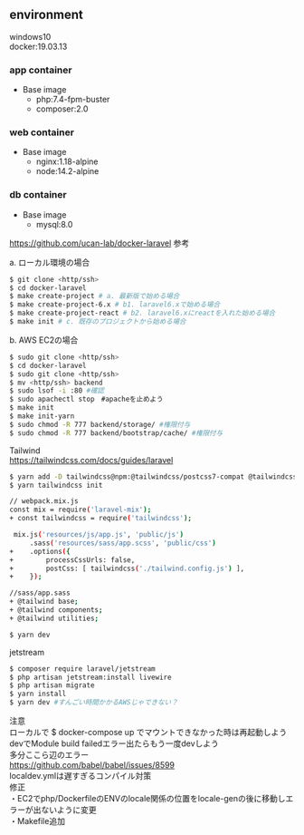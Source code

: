## environment  
windows10  
docker:19.03.13  
### app container  
- Base image  
  - php:7.4-fpm-buster  
  - composer:2.0  
### web container  
- Base image  
  - nginx:1.18-alpine  
  - node:14.2-alpine  
### db container  
- Base image  
  - mysql:8.0  
  
https://github.com/ucan-lab/docker-laravel 参考  


a. ローカル環境の場合
```bash
$ git clone <http/ssh>
$ cd docker-laravel
$ make create-project # a. 最新版で始める場合
$ make create-project-6.x # b1. laravel6.xで始める場合
$ make create-project-react # b2. laravel6.xにreactを入れた始める場合
$ make init # c. 既存のプロジェクトから始める場合
```
b. AWS EC2の場合
```bash
$ sudo git clone <http/ssh>
$ cd docker-laravel
$ sudo git clone <http/ssh>
$ mv <http/ssh> backend
$ sudo lsof -i :80 #確認
$ sudo apachectl stop　#apacheを止めよう
$ make init
$ make init-yarn
$ sudo chmod -R 777 backend/storage/ #権限付与
$ sudo chmod -R 777 backend/bootstrap/cache/ #権限付与
```
Tailwind  
https://tailwindcss.com/docs/guides/laravel
```bash
$ yarn add -D tailwindcss@npm:@tailwindcss/postcss7-compat @tailwindcss/postcss7-compat postcss@^7 autoprefixer@^9
$ yarn tailwindcss init

// webpack.mix.js
const mix = require('laravel-mix');
+ const tailwindcss = require('tailwindcss');

 mix.js('resources/js/app.js', 'public/js')
     .sass('resources/sass/app.scss', 'public/css')
+    .options({
+        processCssUrls: false,
+        postCss: [ tailwindcss('./tailwind.config.js') ],
+    });

//sass/app.sass
+ @tailwind base;
+ @tailwind components;
+ @tailwind utilities;

$ yarn dev
```
jetstream  
```bash
$ composer require laravel/jetstream
$ php artisan jetstream:install livewire
$ php artisan migrate
$ yarn install
$ yarn dev #すんごい時間かかるAWSじゃできない？
```
注意  
ローカルで $ docker-compose up でマウントできなかった時は再起動しよう  
devでModule build failedエラー出たらもう一度devしよう  
多分ここら辺のエラー  
https://github.com/babel/babel/issues/8599  
localdev.ymlは遅すぎるコンパイル対策  
修正  
・EC2でphp/DockerfileのENVのlocale関係の位置をlocale-genの後に移動しエラーが出ないように変更  
・Makefile追加
